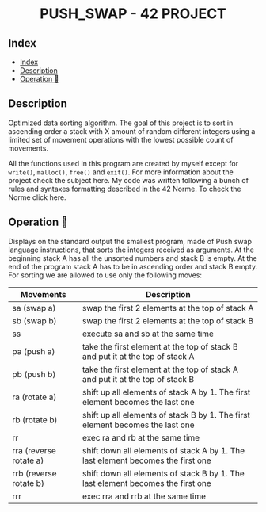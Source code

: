 <h1 align="center">
PUSH_SWAP - 42 PROJECT
</h1>

## Index

- [Index](#index)
- [Description](#description)
- [Operation :wrench:](#operation-wrench)

## Description
<p>
Optimized data sorting algorithm. The goal of this project is to sort in ascending order a stack with X amount of random different integers using a limited set of movement operations with the lowest possible count of movements.

All the functions used in this program are created by myself except for `write()`, `malloc()`, `free()` and `exit()`. For more information about the project check the subject here. My code was written following a bunch of rules and syntaxes formatting described in the 42 Norme. To check the Norme click here.
</p>

## Operation :wrench:

<p>
Displays on the standard output the smallest program, made of Push swap language instructions,
that sorts the integers received as arguments.
At the beginning stack A has all the unsorted numbers and stack B is empty. At the end of the program stack A has to be in ascending order and stack B empty. For sorting we are allowed to use only the following moves:

| Movements              | Description                                                                     |
| ---------------------- | ------------------------------------------------------------------------------- |
| sa (swap a)            | swap the first 2 elements at the top of stack A                                 |
| sb (swap b)            | swap the first 2 elements at the top of stack B                                 |
| ss                     | execute sa and sb at the same time                                              |
| pa (push a)            | take the first element at the top of stack B and put it at the top of stack A   |
| pb (push b)            | take the first element at the top of stack A and put it at the top of stack B   |
| ra (rotate a)          | shift up all elements of stack A by 1. The first element becomes the last one   |
| rb (rotate b)          | shift up all elements of stack B by 1. The first element becomes the last one   |
| rr                     | exec ra and rb at the same time                                                 |
| rra (reverse rotate a) | shift down all elements of stack A by 1. The last element becomes the first one |
| rrb (reverse rotate b) | shift down all elements of stack B by 1. The last element becomes the first one |
| rrr                    | exec rra and rrb at the same time                                               |

</p>